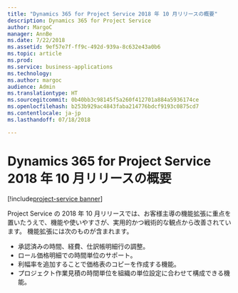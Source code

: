 ```yaml
---
title: "Dynamics 365 for Project Service 2018 年 10 月リリースの概要"
description: Dynamics 365 for Project Service
author: MargoC
manager: AnnBe
ms.date: 7/22/2018
ms.assetid: 9ef57e7f-ff9c-492d-939a-8c632e43a0b6
ms.topic: article
ms.prod: 
ms.service: business-applications
ms.technology: 
ms.author: margoc
audience: Admin
ms.translationtype: HT
ms.sourcegitcommit: 0b40bb3c98145f5a260f412701a884a5936174ce
ms.openlocfilehash: b253b929ac4843faba214776bdcf9193c0875cd7
ms.contentlocale: ja-jp
ms.lasthandoff: 07/18/2018

---
```




#  <a name="overview-of-dynamics-365-for-project-service-october-18-release"></a>Dynamics 365 for Project Service 2018 年 10 月リリースの概要

[!include[project-service banner](../../includes/project-service.md)]

Project Service の 2018 年 10 月リリースでは、お客様主導の機能拡張に重点を置いたうえで、機能や使いやすさが、実用的かつ戦術的な観点から改善されています。 機能拡張には次のものが含まれます。

- 承認済みの時間、経費、仕訳帳明細行の調整。
- ロール価格明細での時間単位のサポート。
- 利幅率を追加することで価格表のコピーを作成する機能。
- プロジェクト作業見積の時間単位を組織の単位設定に合わせて構成できる機能。

